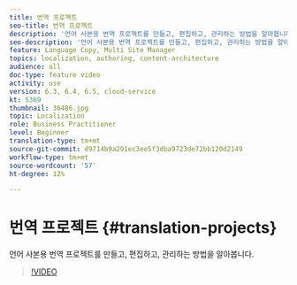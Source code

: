 ```yaml
---
title: 번역 프로젝트
seo-title: 번역 프로젝트
description: '언어 사본용 번역 프로젝트를 만들고, 편집하고, 관리하는 방법을 알아봅니다. '
seo-description: '언어 사본용 번역 프로젝트를 만들고, 편집하고, 관리하는 방법을 알아봅니다.  '
feature: Language Copy, Multi Site Manager
topics: localization, authoring, content-architecture
audience: all
doc-type: feature video
activity: use
version: 6.3, 6.4, 6.5, cloud-service
kt: 5369
thumbnail: 36486.jpg
topic: Localization
role: Business Practitioner
level: Beginner
translation-type: tm+mt
source-git-commit: d9714b9a291ec3ee5f3dba9723de72bb120d2149
workflow-type: tm+mt
source-wordcount: '57'
ht-degree: 12%

---
```



# 번역 프로젝트 {#translation-projects}

언어 사본용 번역 프로젝트를 만들고, 편집하고, 관리하는 방법을 알아봅니다.

>[!VIDEO](https://video.tv.adobe.com/v/36486?quality=12&learn=on)
